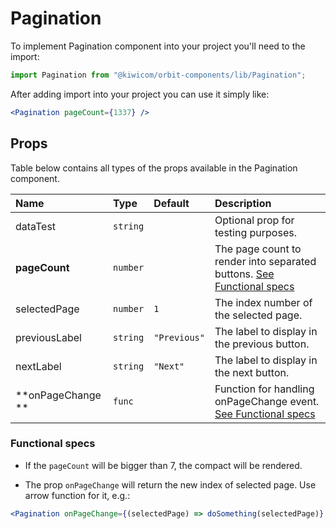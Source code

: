 # Pagination
To implement Pagination component into your project you'll need to the import:
```jsx
import Pagination from "@kiwicom/orbit-components/lib/Pagination";
```

After adding import into your project you can use it simply like:
```jsx
<Pagination pageCount={1337} />
```
## Props
Table below contains all types of the props available in the Pagination component.

| Name              | Type          | Default         | Description                      |
| :---------------- | :------------ | :-------------- | :------------------------------- |
| dataTest          | `string`      |                 | Optional prop for testing purposes.
| **pageCount**     | `number`      |                 | The page count to render into separated buttons. [See Functional specs](#functional-specs)
| selectedPage      | `number`      | `1`             | The index number of the selected page.
| previousLabel     | `string`      | `"Previous"`    | The label to display in the previous button.
| nextLabel         | `string`      | `"Next"`        | The label to display in the next button.
| **onPageChange ** | `func`        |                 | Function for handling onPageChange event. [See Functional specs](#functional-specs)
  
### Functional specs
* If the `pageCount` will be bigger than 7, the compact will be rendered.

* The prop `onPageChange` will return the new index of selected page. Use arrow function for it,  e.g.:
```jsx
<Pagination onPageChange={(selectedPage) => doSomething(selectedPage)} />
```

